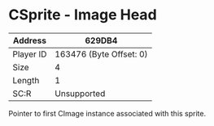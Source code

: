 
#  CSprite - Image Head
Address   | 629DB4
----------|-------------
Player ID | 163476 (Byte Offset: 0)
Size 	  | 4
Length 	  | 1
SC:R      | Unsupported

Pointer to first CImage instance associated with this sprite.
